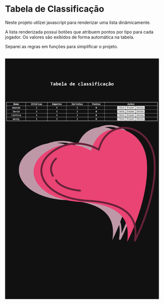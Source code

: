 # Tabela de Classificação

Neste projeto utilzei javascript para renderizar uma lista dinâmicamente.

A lista renderizada possui botões que atribuem pontos por tipo para cada jogador. Os valores são exibidos de forma automática na tabela.

Separei as regras em funções para simplificar o projeto.
<br></br>

![preview](./preview.png)